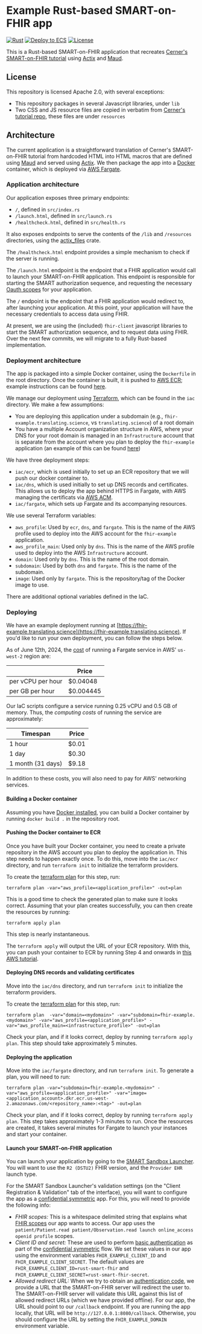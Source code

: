 # Example Rust-based SMART-on-FHIR app

[![Rust](https://github.com/translating-science/rust-smart-fhir/actions/workflows/rust.yml/badge.svg)](https://github.com/translating-science/rust-smart-fhir/actions/workflows/rust.yml)
[![Deploy to ECS](https://github.com/translating-science/rust-smart-fhir/actions/workflows/ecr.yml/badge.svg)](https://github.com/translating-science/rust-smart-fhir/actions/workflows/ecr.yml)
[![License](https://img.shields.io/badge/License-Apache_2.0-blue.svg)](https://opensource.org/licenses/Apache-2.0)

This is a Rust-based SMART-on-FHIR application that recreates [Cerner's SMART-on-FHIR tutorial](https://engineering.cerner.com/smart-on-fhir-tutorial/#standalone-app-launch-for-patient-access-workflow)
using [Actix](https://actix.rs) and [Maud](https://maud.lambda.xyz).

## License

This repository is licensed Apache 2.0, with several exceptions:

* This repository packages in several Javascript libraries, under `lib`
* Two CSS and JS resource files are copied in verbatim from [Cerner's tutorial repo](https://github.com/cerner/smart-on-fhir-tutorial/tree/gh-pages),
  these files are under `resources`

## Architecture

The current application is a straightforward translation of Cerner's SMART-on-FHIR tutorial from hardcoded HTML into
HTML macros that are defined using [Maud](https://maud.lambda.xyz) and served using [Actix](https://actix.rs).
We then package the app into a [Docker](https://docker.com) container, which is deployed via
[AWS Fargate](https://aws.amazon.com/fargate/).

### Application architecture

Our application exposes three primary endpoints:

* `/`, defined in `src/index.rs`
* `/launch.html`, defined in `src/launch.rs`
* `/healthcheck.html`, defined in `src/health.rs`

It also exposes endpoints to serve the contents of the `/lib` and `/resources` directories,
using the [actix_files](https://docs.rs/actix-files/latest/actix_files/) crate.

The `/healthcheck.html` endpoint provides a simple mechanism to check if the server is running.

The `/launch.html` endpoint is the endpoint that a FHIR application would call to launch your
SMART-on-FHIR application. This endpoint is responsible for starting the SMART authorization
sequence, and requesting the necessary [Oauth scopes](https://build.fhir.org/ig/HL7/smart-app-launch/scopes-and-launch-context.html)
for your application.

The `/` endpoint is the endpoint that a FHIR application would redirect to, after launching your
application. At this point, your application will have the necessary credentials to access data
using FHIR.

At present, we are using the (included) `fhir-client` javascript libraries to start the SMART
authorization sequence, and to request data using FHIR. Over the next few commits, we will migrate
to a fully Rust-based implementation.

### Deployment architecture

The app is packaged into a simple Docker container, using the `Dockerfile` in the root directory.
Once the container is built, it is pushed to [AWS ECR](https://aws.amazon.com/ecr/);
example instructions can be found [here](https://docs.aws.amazon.com/AmazonECR/latest/userguide/getting-started-cli.html).

We manage our deployment using [Terraform](http://terraform.io/docs/providers/aws/r/route53_record.html),
which can be found in the `iac` directory. We make a few assumptions:

* You are deploying this application under a subdomain (e.g., `fhir-example.translating.science`, vs
  `translating.science`) of a root domain
* You have a multiple Account organization structure in AWS, where your DNS for your root domain
  is managed in an `Infrastructure` account that is separate from the account where you plan to
  deploy the `fhir-example` application (an example of this can be found [here](https://aws.amazon.com/blogs/mt/scale-multi-account-architecture-aws-network-firewall-and-aws-control-tower/))

We have three deployment steps:

* `iac/ecr`, which is used initially to set up an ECR repository that we will push our docker container to.
* `iac/dns`, which is used initially to set up DNS records and certificates. This allows us to
  deploy the app behind HTTPS in Fargate, with AWS managing the certificats via [AWS ACM](https://aws.amazon.com/certificate-manager/).
* `iac/fargate`, which sets up Fargate and its accompanying resources.

We use several Terraform variables:

* `aws_profile`: Used by `ecr`, `dns`, and `fargate`. This is the name of the AWS profile used to
  deploy into the AWS account for the `fhir-example` application.
* `aws_profile_main`: Used only by `dns`. This is the name of the AWS profile used to deploy
  into the AWS `Infrastructure` account.
* `domain`: Used only by `dns`. This is the name of the root domain.
* `subdomain`: Used by both `dns` and `fargate`. This is the name of the subdomain.
* `image`: Used only by `fargate`. This is the repository/tag of the Docker image to use.

There are additional optional variables defined in the IaC.

### Deploying

We have an example deployment running at [https://fhir-example.translating.science](https://fhir-example.translating.science).
If you'd like to run your own deployment, you can follow the steps below.

As of June 12th, 2024, the [cost](https://aws.amazon.com/fargate/pricing/) of running a Fargate service in AWS' `us-west-2`
region are:

|                   | Price     |
|-------------------|-----------|
| per vCPU per hour | $0.04048  |
| per GB per hour   | $0.004445 |

Our IaC scripts configure a service running 0.25 vCPU and 0.5 GB of memory. Thus, the _computing costs_ of running the
service are approximately:

| Timespan          | Price |
|-------------------|-------|
| 1 hour            | $0.01 |
| 1 day             | $0.30 |
| 1 month (31 days) | $9.18 |

In addition to these costs, you will also need to pay for AWS' networking services.

#### Building a Docker container

Assuming you have [Docker installed](https://docs.docker.com/engine/install/), you can
build a Docker container by running `docker build .` in the repository root.

#### Pushing the Docker container to ECR

Once you have built your Docker container, you need to create a private repository in the
AWS account you plan to deploy the application in. This step needs to happen exactly once.
To do this, move into the `iac/ecr` directory, and run `terraform init` to initialize the
terraform providers.

To create the [terraform plan](https://developer.hashicorp.com/terraform/tutorials/cli/plan) for this step, run:

```
terraform plan -var="aws_profile=<application_profile>" -out=plan
```

This is a good time to check the generated plan to make sure it looks correct. Assuming
that your plan creates successfully, you can then create the resources by running:

```
terraform apply plan
```

This step is nearly instantaneous.

The `terraform apply` will output the URL of your ECR repository. With this, you can push your container to ECR by running
Step 4 and onwards in [this AWS tutorial](https://docs.aws.amazon.com/AmazonECR/latest/userguide/getting-started-cli.html).

#### Deploying DNS records and validating certificates

Move into the `iac/dns` directory, and run `terraform init` to initialize the terraform
providers.

To create the [terraform plan](https://developer.hashicorp.com/terraform/tutorials/cli/plan) for this step, run:

```
terraform plan  -var="domain=<mydomain>" -var="subdomain=fhir-example.<mydomain>" -var="aws_profile=<application_profile>" -var="aws_profile_main=<infrastructure_profile>" -out=plan
```

Check your plan, and if it looks correct, deploy by running `terraform apply plan`.
This step should take approximately 5 minutes.

#### Deploying the application

Move into the `iac/fargate` directory, and run `terraform init`. To generate a plan, you
will need to run:

```
terraform plan -var="subdomain=fhir-example.<mydomain>" -var="aws_profile=<application_profile>" -var="image=<application_account>.dkr.ecr.us-west-2.amazonaws.com/<repository_name>:<tag>" -out=plan
```

Check your plan, and if it looks correct, deploy by running `terraform apply plan`.
This step takes approximately 1-3 minutes to run. Once the resources are created, it takes
several minutes for Fargate to launch your instances and start your container.

#### Launch your SMART-on-FHIR application

You can launch your application by going to the [SMART Sandbox Launcher](https://launch.smarthealthit.org/). You will want to use the `R2 (DSTU2)` FHIR version, and the `Provider EHR` launch type.

For the SMART Sandbox Launcher's validation settings (on the "Client Registration & Validation" tab of the interface), you will want to configure the app as a
[confidential symmetric](https://build.fhir.org/ig/HL7/smart-app-launch/client-confidential-symmetric.html) app. For this, you will need to provide the following info:

* *FHIR scopes:* This is a whitespace delimited string that explains what [FHIR scopes](http://www.hl7.org/fhir/smart-app-launch/scopes-and-launch-context.html) our app wants to access.
  Our app uses the `patient/Patient.read patient/Observation.read launch online_access openid profile` scopes.
* *Client ID and secret:* These are used to perform [basic authentication](https://developer.mozilla.org/en-US/docs/Web/HTTP/Authentication) as part of the
  [confidential symmetric](https://build.fhir.org/ig/HL7/smart-app-launch/client-confidential-symmetric.html) flow. We set these values in our app using the environment variables
  `FHIR_EXAMPLE_CLIENT_ID` and `FHIR_EXAMPLE_CLIENT_SECRET`. The default values are `FHIR_EXAMPLE_CLIENT_ID=rust-smart-fhir` and `FHIR_EXAMPLE_CLIENT_SECRET=rust-smart-fhir-secret`.
* *Allowed redirect URL:* When we try to obtain an [authentication code](https://build.fhir.org/ig/HL7/smart-app-launch/app-launch.html#obtain-authorization-code), we provide a
  URL that the SMART-on-FHIR server will redirect the user to. The SMART-on-FHIR server will validate this URL against this list of allowed redirect URLs (which we have provided offline).
  For our app, the URL should point to our `/callback` endpoint. If you are running the app locally, that URL will be `http://127.0.0.1:8080/callback`. Otherwise, you should configure
  the URL by setting the `FHIR_EXAMPLE_DOMAIN` environment variable.
